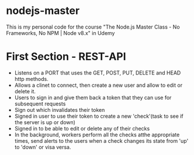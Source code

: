 # nodejs-master
This is my personal code for the course "The Node.js Master Class - No Frameworks, No NPM | Node v8.x" in Udemy


# First Section - REST-API

- Listens on a PORT that uses the GET, POST, PUT, DELETE and HEAD http methods.
- Allows a clinet to connect, then create a new user and allow to edit or delete it.
-  Users to sign in and give them back a token that they can use for subsequent requests
- Sign out which invalidates their token
- Signed in user to use their token to create a new 'check'(task to see if the server is up or down)
- Signed in to be able to edit or delete any of their checks
- In the background, workers perform all the checks atthe appropriate times, send alerts to the users when a check changes its state from 'up' to 'down' or visa versa.

